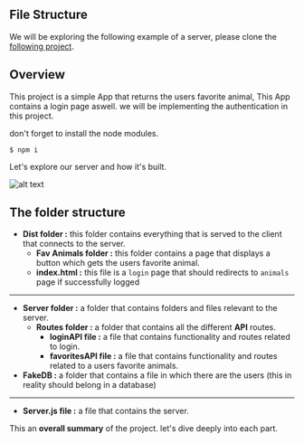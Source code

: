 ## File Structure
We will be exploring the following example of a server, please clone the [following project](https://github.com/Elevationacademy/jwt-spotcheck-ex).

## Overview

This project is a simple App that returns the users favorite animal, This App contains a login page aswell. we will be implementing the authentication in this project.

don't forget to install the node modules.
```command
$ npm i 
```

Let's explore our server and how it's built.

![alt text](.guides/img/filestructure.png)

## The folder structure

- **Dist folder :** this folder contains everything that is served to the client that connects to the server.
  - **Fav Animals folder :** this folder contains a page that displays a button which gets the users favorite animal.
  - **index.html :** this file is a `login` page that should redirects to `animals` page if successfully logged
---
- **Server folder :** a folder that contains folders and files relevant to the server.
  - **Routes folder :** a folder that contains all the different **API** routes.
    - **loginAPI file :** a file that contains functionality and routes related to login.
    - **favoritesAPI file :** a file that contains functionality and routes related to a users favorite animals.
- **FakeDB :** a folder that contains a file in which there are the users (this in reality should belong in a database)
---
- **Server.js file :** a file that contains the server.

This an **overall summary** of the project.
let's dive deeply into each part.
